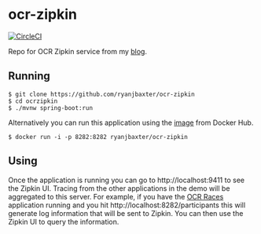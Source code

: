 # ocr-zipkin
[![CircleCI](https://circleci.com/gh/ryanjbaxter/ocr-zipkin.svg?style=svg)](https://circleci.com/gh/ryanjbaxter/ocr-zipkin)

Repo for OCR Zipkin service from my [blog](http://ryanjbaxter.com).

## Running

```
$ git clone https://github.com/ryanjbaxter/ocr-zipkin
$ cd ocrzipkin
$ ./mvnw spring-boot:run
```

Alternatively you can run this application using the [image](https://hub.docker.com/r/ryanjbaxter/ocr-zipkin/) from Docker Hub.

```
$ docker run -i -p 8282:8282 ryanjbaxter/ocr-zipkin
```

## Using
Once the application is running you can go to http://localhost:9411 to see the Zipkin UI.  Tracing from the other applications
in the demo will be aggregated to this server.  For example, if you have the [OCR Races]() application running and you hit
http://localhost:8282/participants this will generate log information that will be sent to Zipkin.  You can then use
the Zipkin UI to query the information.
